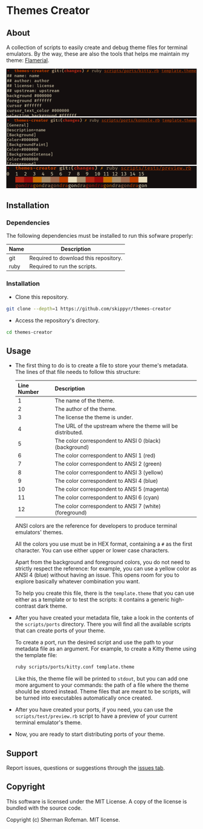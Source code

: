 # Themes Creator

## About

A collection of scripts to easily create and debug theme files for terminal
emulators. By the way, these are also the tools that helps me maintain my
theme: [Flamerial](https://github.com/skippyr/flamerial).

![](images/preview-kitty.png)
![](images/preview-konsole.png)
![](images/preview.png)

## Installation

### Dependencies

The following dependencies must be installed to run this sofware properly:

| Name | Description |
| - | - |
| git | Required to download this repository. |
| ruby | Required to run the scripts. |

### Installation

- Clone this repository.

```bash
git clone --depth=1 https://github.com/skippyr/themes-creator
```

- Access the repository's directory.

```bash
cd themes-creator
```

## Usage

- The first thing to do is to create a file to store your theme's metadata.
  The lines of that file needs to follow this structure:

  | Line Number | Description |
  | - | - |
  | 1 | The name of the theme. |
  | 2 | The author of the theme. |
  | 3 | The license the theme is under. |
  | 4 | The URL of the upstream where the theme will be distributed. |
  | 5 | The color correspondent to ANSI 0 (black) (background)
  | 6 | The color correspondent to ANSI 1 (red)
  | 7 | The color correspondent to ANSI 2 (green)
  | 8 | The color correspondent to ANSI 3 (yellow)
  | 9 | The color correspondent to ANSI 4 (blue)
  | 10 | The color correspondent to ANSI 5 (magenta)
  | 11 | The color correspondent to ANSI 6 (cyan)
  | 12 | The color correspondent to ANSI 7 (white) (foreground)

  ANSI colors are the reference for developers to produce terminal emulators'
  themes.

  All the colors you use must be in HEX format, containing a `#` as the first
  character. You can use either upper or lower case characters.

  Apart from the background and foreground colors, you do not need to strictly
  respect the reference: for example, you can use a yellow color as ANSI 4
  (blue) without having an issue. This opens room for you to explore basically
  whatever combination you want.

  To help you create this file, there is the `template.theme` that you can
  use either as a template or to test the scripts: it contains a generic
  high-contrast dark theme.

- After you have created your metadata file, take a look in the contents of the
  `scripts/ports` directory. There you will find all the available scripts
  that can create ports of your theme.

  To create a port, run the desired script and use the path to your metadata
  file as an argument. For example, to create a Kitty theme using the template
  file:

  ```bash
  ruby scripts/ports/kitty.conf template.theme
  ```

  Like this, the theme file will be printed to `stdout`, but you can add one
  more argument to your commands: the path of a file where the theme should
  be stored instead. Theme files that are meant to be scripts, will
  be turned into executables automatically once created.

- After you have created your ports, if you need, you can use the
  `scripts/test/preview.rb` script to have a preview of your current terminal
  emulator's theme.

- Now, you are ready to start distributing ports of your theme.

## Support

Report issues, questions or suggestions through the [issues tab](https://github.com/skippyr/chinatown/issues).

## Copyright

This software is licensed under the MIT License. A copy of the license is
bundled with the source code.

Copyright (c) Sherman Rofeman. MIT license.


